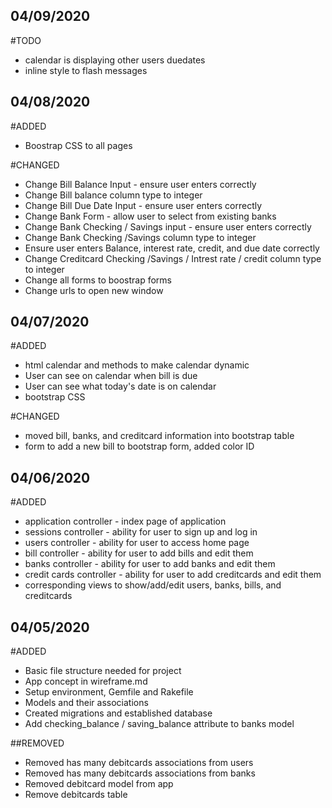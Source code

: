 ## 04/09/2020

#TODO
- calendar is displaying other users duedates
- inline style to flash messages

## 04/08/2020
#ADDED
- Boostrap CSS to all pages

#CHANGED
- Change Bill Balance Input - ensure user enters correctly
- Change Bill balance column type to integer
- Change Bill Due Date Input - ensure user enters correctly
- Change Bank Form - allow user to select from existing banks
- Change Bank Checking / Savings input - ensure user enters correctly
- Change Bank Checking /Savings column type to integer
- Ensure user enters Balance, interest rate, credit, and due date correctly
- Change Creditcard Checking /Savings / Intrest rate / credit column type to integer
- Change all forms to boostrap forms
- Change urls to open new window

## 04/07/2020
#ADDED
- html calendar and methods to make calendar dynamic
- User can see on calendar when bill is due
- User can see what today's date is on calendar
- bootstrap CSS

#CHANGED
- moved bill, banks, and creditcard information into bootstrap table
- form to add a new bill to bootstrap form, added color ID

## 04/06/2020
#ADDED
- application controller - index page of application
- sessions controller - ability for user to sign up and log in
- users controller - ability for user to access home page
- bill controller - ability for user to add bills and edit them
- banks controller - ability for user to add banks and edit them
- credit cards controller - ability for user to add creditcards and edit them
- corresponding views to show/add/edit users, banks, bills, and creditcards

## 04/05/2020
#ADDED
- Basic file structure needed for project
- App concept in wireframe.md
- Setup environment, Gemfile and Rakefile
- Models and their associations
- Created migrations and established database
- Add checking_balance / saving_balance attribute to banks model

##REMOVED
- Removed has many debitcards associations from users
- Removed has many debitcards associations from banks
- Removed debitcard model from app
- Remove debitcards table
